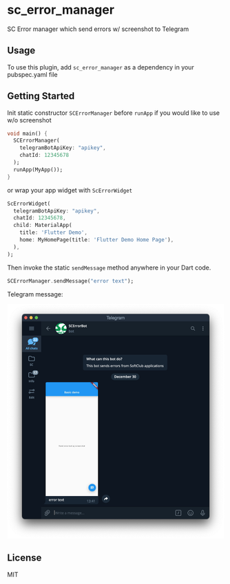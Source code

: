 # sc_error_manager

SC Error manager which send errors w/ screenshot to Telegram

## Usage

To use this plugin, add `sc_error_manager` as a dependency in your pubspec.yaml file

## Getting Started

Init static constructor `SCErrorManager` before `runApp` if you would like to use w/o screenshot

``` dart
void main() {
  SCErrorManager(
    telegramBotApiKey: "apikey",
    chatId: 12345678
  );
  runApp(MyApp());
}
```

or wrap your app widget with `ScErrorWidget`

``` dart
ScErrorWidget(
  telegramBotApiKey: "apikey",
  chatId: 12345678,
  child: MaterialApp(
    title: 'Flutter Demo',
    home: MyHomePage(title: 'Flutter Demo Home Page'),
  ),
);
```

Then invoke the static `sendMessage` method anywhere in your Dart code.

``` dart
SCErrorManager.sendMessage("error text");
```

Telegram message:

![message](screenshot/telegram-message.png)

## License

MIT
